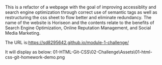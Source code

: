 This is a refactor of a webpage with the goal of improving accessiblity and search engine optimization through correct use of semantic tags as well as restructuring the css sheet to flow better and eliminate redundancy. The name of the website is Horiseon and the contents relate to the benefits of Search Engine Optimization, Online Reputation Management, and Social Media Marketing.

The URL is:https://sd8295642.github.io/module-1-challenge/

It will display as below:
01-HTML-Git-CSS\02-Challenge\Assets\01-html-css-git-homework-demo.png
